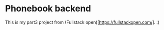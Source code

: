 # Phonebook backend

This is my part3 project from (Fullstack open)[https://fullstackopen.com/]. :)
